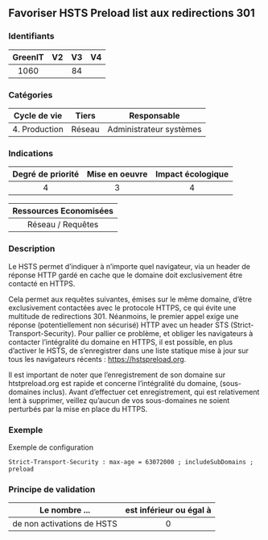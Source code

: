 ## Favoriser HSTS Preload list aux redirections 301

### Identifiants

| GreenIT |  V2  |  V3  |  V4  |
|:-------:|:----:|:----:|:----:|
|  1060    |   | 84  |      |

### Catégories

| Cycle de vie |  Tiers  |  Responsable  |
|:---------:|:----:|:----:|
| 4. Production | Réseau | Administrateur systèmes |

### Indications

| Degré de priorité |      Mise en oeuvre       |  Impact écologique    |
|:-------------------:|:-------------------------:|:---------------------:|
| 4 | 3 | 4 |

|Ressources Economisées                                      |
|:----------------------------------------------------------:|
|  Réseau / Requêtes  |

### Description

Le HSTS permet d’indiquer à n’importe quel navigateur, via un header de réponse HTTP gardé en cache que le domaine doit exclusivement être contacté en HTTPS.

Cela permet aux requêtes suivantes, émises sur le même domaine, d’être exclusivement contactées avec le protocole HTTPS, ce qui évite une multitude de redirections 301.
Néanmoins, le premier appel exige une réponse (potentiellement non sécurisé) HTTP avec un header STS (Strict-Transport-Security).
Pour pallier ce problème, et obliger les navigateurs à contacter l’intégralité du domaine en HTTPS, il est possible, en plus d’activer le HSTS, de s’enregistrer dans une liste statique mise à jour sur tous les navigateurs récents : https://hstspreload.org.

Il est important de noter que l’enregistrement de son domaine sur htstpreload.org est rapide et concerne l’intégralité du domaine, (sous-domaines inclus). Avant d’effectuer cet enregistrement, qui est relativement lent à supprimer, veillez qu’aucun de vos sous-domaines ne soient perturbés par la mise en place du HTTPS.

### Exemple

Exemple de configuration
```apacheconf
Strict-Transport-Security : max-age = 63072000 ; includeSubDomains ; preload
```

### Principe de validation

| Le nombre ...     | est inférieur ou égal à   |  
|-------------------|:-------------------------:|
| de non activations de HSTS  | 0  |
